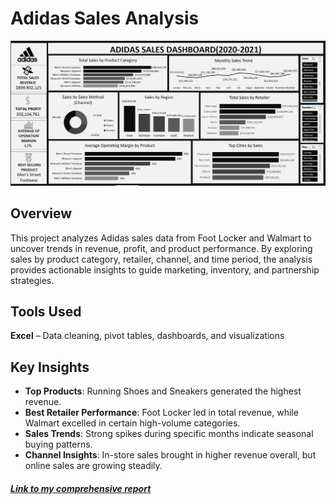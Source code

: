 # Adidas Sales Analysis
![Screenshot of my dashboard](https://github.com/toheeb376/Adidas-Sales-Analysis/blob/main/Adidas%20Dashboard.png)

## Overview
This project analyzes Adidas sales data from Foot Locker and Walmart to uncover trends in revenue, profit, and product performance. By exploring sales by product category, retailer, channel, and time period, the analysis provides actionable insights to guide marketing, inventory, and partnership strategies.

## Tools Used
**Excel** – Data cleaning, pivot tables, dashboards, and visualizations

## Key Insights
- **Top Products**: Running Shoes and Sneakers generated the highest revenue.
- **Best Retailer Performance**: Foot Locker led in total revenue, while Walmart excelled in certain high-volume categories.
- **Sales Trends**: Strong spikes during specific months indicate seasonal buying patterns.
- **Channel Insights**: In-store sales brought in higher revenue overall, but online sales are growing steadily.
 ##### [Link to my comprehensive report](https://medium.com/@ezeliorafavour/cybersecurity-threat-landscape-trends-insights-and-strategic-recommendations-for-mitigating-ce41792c8948)
